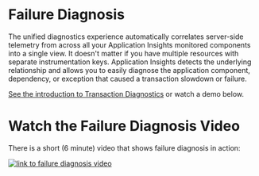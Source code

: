 # Failure Diagnosis

The unified diagnostics experience automatically correlates server-side telemetry from across all your Application Insights monitored components into a single view. It doesn't matter if you have multiple resources with separate instrumentation keys. Application Insights detects the underlying relationship and allows you to easily diagnose the application component, dependency, or exception that caused a transaction slowdown or failure.
 
 [See the introduction to Transaction Diagnostics](https://docs.microsoft.com/en-us/azure/azure-monitor/app/transaction-diagnostics) or watch a demo below.

# Watch the Failure Diagnosis Video

There is a short (6 minute) video that shows failure diagnosis in action:

[![link to failure diagnosis video](../images/failures-demo.jpg)](https://milsonmedia.blob.core.windows.net/heraclesmedia/Heracles-Demos-Errors.mp4)
